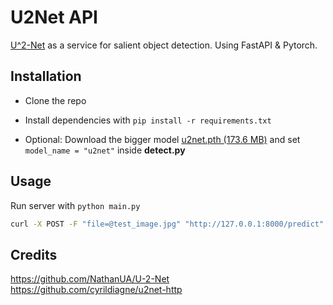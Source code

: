 # U2Net API

[U^2-Net](https://github.com/NathanUA/U-2-Net) as a service for salient object detection. Using FastAPI & Pytorch.


## Installation

* Clone the repo
* Install dependencies with `pip install -r requirements.txt`

* Optional: Download the bigger model [u2net.pth (173.6 MB)](https://drive.google.com/file/d/1ao1ovG1Qtx4b7EoskHXmi2E9rp5CHLcZ/view?usp=sharing) and set `model_name = "u2net"` inside **detect.py**


## Usage

Run server with `python main.py`

```bash
curl -X POST -F "file=@test_image.jpg" "http://127.0.0.1:8000/predict" -o result.png
```

## Credits

https://github.com/NathanUA/U-2-Net
https://github.com/cyrildiagne/u2net-http